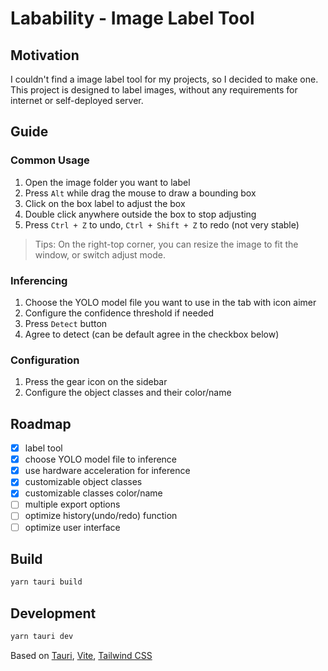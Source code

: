 # Labability - Image Label Tool

## Motivation

I couldn't find a image label tool for my projects, so I decided to make one. This project is designed to label images, without any requirements for internet or self-deployed server.

## Guide

### Common Usage
1. Open the image folder you want to label
2. Press `Alt` while drag the mouse to draw a bounding box
3. Click on the box label to adjust the box
4. Double click anywhere outside the box to stop adjusting
5. Press `Ctrl + Z` to undo, `Ctrl + Shift + Z` to redo (not very stable)

> Tips: On the right-top corner, you can resize the image to fit the window, or switch adjust mode.

### Inferencing
1. Choose the YOLO model file you want to use in the tab with icon aimer
2. Configure the confidence threshold if needed
3. Press `Detect` button
4. Agree to detect (can be default agree in the checkbox below)

### Configuration
1. Press the gear icon on the sidebar
2. Configure the object classes and their color/name


## Roadmap

- [x] label tool
- [x] choose YOLO model file to inference
- [x] use hardware acceleration for inference
- [x] customizable object classes
- [x] customizable classes color/name
- [ ] multiple export options
- [ ] optimize history(undo/redo) function
- [ ] optimize user interface

## Build
```bash
yarn tauri build
```

## Development
```bash
yarn tauri dev
```

Based on [Tauri](https://tauri.app), [Vite](https://vitejs.dev/), [Tailwind CSS](https://tailwindcss.com/)